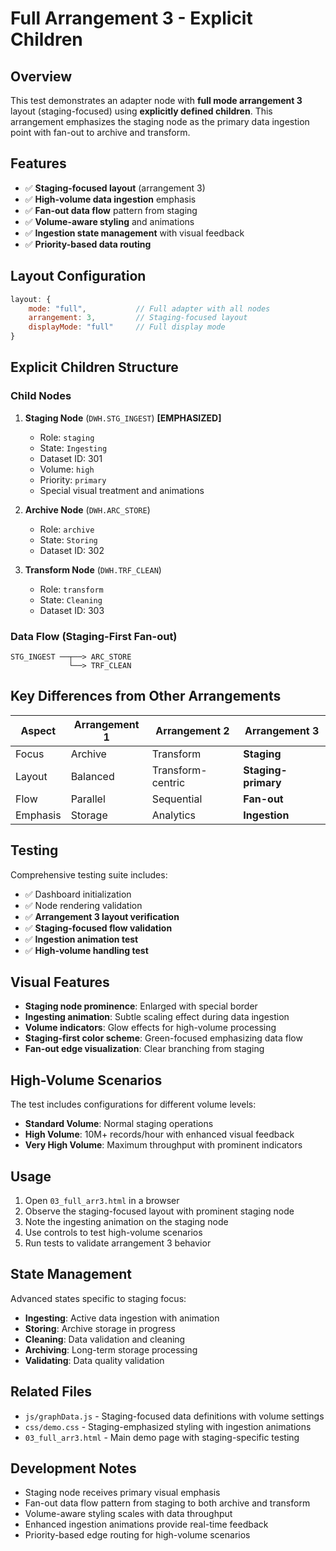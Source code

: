 # Full Arrangement 3 - Explicit Children

## Overview

This test demonstrates an adapter node with **full mode arrangement 3** layout (staging-focused) using **explicitly defined children**. This arrangement emphasizes the staging node as the primary data ingestion point with fan-out to archive and transform.

## Features

- ✅ **Staging-focused layout** (arrangement 3)
- ✅ **High-volume data ingestion** emphasis
- ✅ **Fan-out data flow** pattern from staging
- ✅ **Volume-aware styling** and animations
- ✅ **Ingestion state management** with visual feedback
- ✅ **Priority-based data routing**

## Layout Configuration

```javascript
layout: {
    mode: "full",           // Full adapter with all nodes
    arrangement: 3,         // Staging-focused layout
    displayMode: "full"     // Full display mode
}
```

## Explicit Children Structure

### Child Nodes
1. **Staging Node** (`DWH.STG_INGEST`) **[EMPHASIZED]**
   - Role: `staging`
   - State: `Ingesting`
   - Dataset ID: 301
   - Volume: `high`
   - Priority: `primary`
   - Special visual treatment and animations

2. **Archive Node** (`DWH.ARC_STORE`)
   - Role: `archive`
   - State: `Storing`
   - Dataset ID: 302

3. **Transform Node** (`DWH.TRF_CLEAN`)
   - Role: `transform`
   - State: `Cleaning`
   - Dataset ID: 303

### Data Flow (Staging-First Fan-out)
```
STG_INGEST ──┬──> ARC_STORE
             └──> TRF_CLEAN
```

## Key Differences from Other Arrangements

| Aspect | Arrangement 1 | Arrangement 2 | **Arrangement 3** |
|--------|---------------|---------------|--------------------|
| Focus | Archive | Transform | **Staging** |
| Layout | Balanced | Transform-centric | **Staging-primary** |
| Flow | Parallel | Sequential | **Fan-out** |
| Emphasis | Storage | Analytics | **Ingestion** |

## Testing

Comprehensive testing suite includes:

- ✅ Dashboard initialization
- ✅ Node rendering validation
- ✅ **Arrangement 3 layout verification**
- ✅ **Staging-focused flow validation**
- ✅ **Ingestion animation test**
- ✅ **High-volume handling test**

## Visual Features

- **Staging node prominence**: Enlarged with special border
- **Ingesting animation**: Subtle scaling effect during data ingestion
- **Volume indicators**: Glow effects for high-volume processing
- **Staging-first color scheme**: Green-focused emphasizing data flow
- **Fan-out edge visualization**: Clear branching from staging

## High-Volume Scenarios

The test includes configurations for different volume levels:

- **Standard Volume**: Normal staging operations
- **High Volume**: 10M+ records/hour with enhanced visual feedback
- **Very High Volume**: Maximum throughput with prominent indicators

## Usage

1. Open `03_full_arr3.html` in a browser
2. Observe the staging-focused layout with prominent staging node
3. Note the ingesting animation on the staging node
4. Use controls to test high-volume scenarios
5. Run tests to validate arrangement 3 behavior

## State Management

Advanced states specific to staging focus:

- **Ingesting**: Active data ingestion with animation
- **Storing**: Archive storage in progress
- **Cleaning**: Data validation and cleaning
- **Archiving**: Long-term storage processing
- **Validating**: Data quality validation

## Related Files

- `js/graphData.js` - Staging-focused data definitions with volume settings
- `css/demo.css` - Staging-emphasized styling with ingestion animations
- `03_full_arr3.html` - Main demo page with staging-specific testing

## Development Notes

- Staging node receives primary visual emphasis
- Fan-out data flow pattern from staging to both archive and transform
- Volume-aware styling scales with data throughput
- Enhanced ingestion animations provide real-time feedback
- Priority-based edge routing for high-volume scenarios
